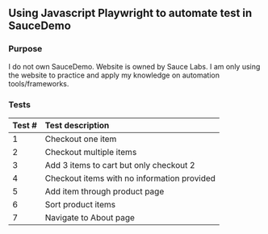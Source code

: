 ## Using Javascript Playwright to automate test in SauceDemo

### Purpose
I do not own SauceDemo. Website is owned by Sauce Labs. I am only using the website to practice and apply my knowledge on automation tools/frameworks.

### Tests
| Test #      | Test description                            |
| :---        | :---                                        |
| 1           | Checkout one item                           |
| 2           | Checkout multiple items                     |
| 3           | Add 3 items to cart but only checkout 2     |
| 4           | Checkout items with no information provided |
| 5           | Add item through product page               |
| 6           | Sort product items                          |
| 7           | Navigate to About page                      |